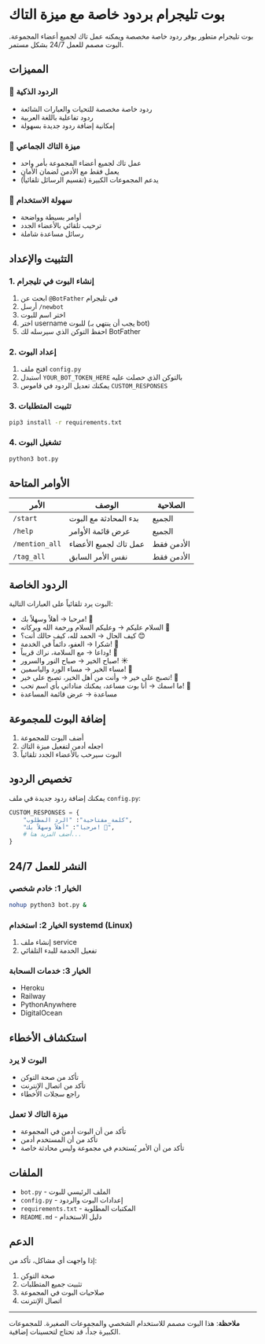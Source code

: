 # بوت تليجرام بردود خاصة مع ميزة التاك

بوت تليجرام متطور يوفر ردود خاصة مخصصة ويمكنه عمل تاك لجميع أعضاء المجموعة. البوت مصمم للعمل 24/7 بشكل مستمر.

## المميزات

### 🤖 الردود الذكية
- ردود خاصة مخصصة للتحيات والعبارات الشائعة
- ردود تفاعلية باللغة العربية
- إمكانية إضافة ردود جديدة بسهولة

### 📢 ميزة التاك الجماعي
- عمل تاك لجميع أعضاء المجموعة بأمر واحد
- يعمل فقط مع الأدمن لضمان الأمان
- يدعم المجموعات الكبيرة (تقسيم الرسائل تلقائياً)

### 🔧 سهولة الاستخدام
- أوامر بسيطة وواضحة
- ترحيب تلقائي بالأعضاء الجدد
- رسائل مساعدة شاملة

## التثبيت والإعداد

### 1. إنشاء البوت في تليجرام

1. ابحث عن `@BotFather` في تليجرام
2. أرسل `/newbot`
3. اختر اسم للبوت
4. اختر username للبوت (يجب أن ينتهي بـ bot)
5. احفظ التوكن الذي سيرسله لك BotFather

### 2. إعداد البوت

1. افتح ملف `config.py`
2. استبدل `YOUR_BOT_TOKEN_HERE` بالتوكن الذي حصلت عليه
3. يمكنك تعديل الردود في قاموس `CUSTOM_RESPONSES`

### 3. تثبيت المتطلبات

```bash
pip3 install -r requirements.txt
```

### 4. تشغيل البوت

```bash
python3 bot.py
```

## الأوامر المتاحة

| الأمر | الوصف | الصلاحية |
|-------|--------|----------|
| `/start` | بدء المحادثة مع البوت | الجميع |
| `/help` | عرض قائمة الأوامر | الجميع |
| `/mention_all` | عمل تاك لجميع الأعضاء | الأدمن فقط |
| `/tag_all` | نفس الأمر السابق | الأدمن فقط |

## الردود الخاصة

البوت يرد تلقائياً على العبارات التالية:

- مرحبا → أهلاً وسهلاً بك! 👋
- السلام عليكم → وعليكم السلام ورحمة الله وبركاته 🌸
- كيف الحال → الحمد لله، كيف حالك أنت؟ 😊
- شكرا → العفو، دائماً في الخدمة! 🙏
- وداعا → مع السلامة، نراك قريباً! 👋
- صباح الخير → صباح النور والسرور! ☀️
- مساء الخير → مساء الورد والياسمين! 🌹
- تصبح على خير → وأنت من أهل الخير، تصبح على خير! 🌙
- ما اسمك → أنا بوت مساعد، يمكنك مناداتي بأي اسم تحب! 🤖
- مساعدة → عرض قائمة المساعدة

## إضافة البوت للمجموعة

1. أضف البوت للمجموعة
2. اجعله أدمن لتفعيل ميزة التاك
3. البوت سيرحب بالأعضاء الجدد تلقائياً

## تخصيص الردود

يمكنك إضافة ردود جديدة في ملف `config.py`:

```python
CUSTOM_RESPONSES = {
    "كلمة_مفتاحية": "الرد المطلوب",
    "مرحبا": "أهلاً وسهلاً بك! 👋",
    # أضف المزيد هنا...
}
```

## النشر للعمل 24/7

### الخيار 1: خادم شخصي
```bash
nohup python3 bot.py &
```

### الخيار 2: استخدام systemd (Linux)
1. إنشاء ملف service
2. تفعيل الخدمة للبدء التلقائي

### الخيار 3: خدمات السحابة
- Heroku
- Railway
- PythonAnywhere
- DigitalOcean

## استكشاف الأخطاء

### البوت لا يرد
- تأكد من صحة التوكن
- تأكد من اتصال الإنترنت
- راجع سجلات الأخطاء

### ميزة التاك لا تعمل
- تأكد من أن البوت أدمن في المجموعة
- تأكد من أن المستخدم أدمن
- تأكد من أن الأمر يُستخدم في مجموعة وليس محادثة خاصة

## الملفات

- `bot.py` - الملف الرئيسي للبوت
- `config.py` - إعدادات البوت والردود
- `requirements.txt` - المكتبات المطلوبة
- `README.md` - دليل الاستخدام

## الدعم

إذا واجهت أي مشاكل، تأكد من:
1. صحة التوكن
2. تثبيت جميع المتطلبات
3. صلاحيات البوت في المجموعة
4. اتصال الإنترنت

---

**ملاحظة**: هذا البوت مصمم للاستخدام الشخصي والمجموعات الصغيرة. للمجموعات الكبيرة جداً، قد تحتاج لتحسينات إضافية.

